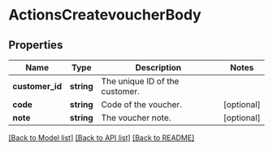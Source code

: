 # ActionsCreatevoucherBody

## Properties
Name | Type | Description | Notes
------------ | ------------- | ------------- | -------------
**customer_id** | **string** | The unique ID of the customer. | 
**code** | **string** | Code of the voucher. | [optional] 
**note** | **string** | The voucher note. | [optional] 

[[Back to Model list]](../../README.md#documentation-for-models) [[Back to API list]](../../README.md#documentation-for-api-endpoints) [[Back to README]](../../README.md)

